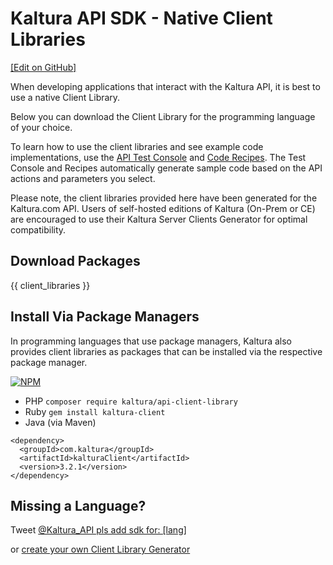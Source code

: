 # Kaltura API SDK - Native Client Libraries
[[Edit on GitHub]](https://github.com/kaltura/kaltura-api-recipes/edit/development/swagger/markdown/client_libraries.md)

When developing applications that interact with the Kaltura API, it is best to use a native Client Library.

Below you can download the Client Library for the programming language of your choice.

To learn how to use the client libraries and see example code implementations, use the [API Test Console](/console) and [Code Recipes](/recipes).
The Test Console and Recipes automatically generate sample code based on the API actions and parameters you select.

Please note, the client libraries provided here have been generated for the Kaltura.com API.
Users of self-hosted editions of Kaltura (On-Prem or CE) are encouraged to use their Kaltura Server Clients Generator for optimal compatibility.

## Download Packages
<style>
.client-lib-link {
  width: 71px;
  overflow: hidden;
  margin-top: 30px;
  margin-right: 50px;
  display: inline-block;
}
.client-lib-link img {
  height: 100%;
}
</style>
{{ client_libraries }}

## Install Via Package Managers
In programming languages that use package managers, Kaltura also provides
client libraries as packages that can be installed via the respective package manager.

[![NPM](https://nodei.co/npm/kaltura.png?downloads=true&downloadRank=true&stars=true)](https://nodei.co/npm/kaltura/)

* PHP `composer require kaltura/api-client-library`
* Ruby `gem install kaltura-client`
* Java (via Maven)
```
<dependency>
  <groupId>com.kaltura</groupId>
  <artifactId>kalturaClient</artifactId>
  <version>3.2.1</version>
</dependency>
```

## Missing a Language?
Tweet [@Kaltura_API pls add sdk for: [lang]](http://twitter.com/?status=@Kaltura_API%20pls%20add%20sdk%20for%3A%20%5Bprogramming_language%5D)

or [create your own Client Library Generator](http://www.kaltura.org/api-client-library-generator-guide)

